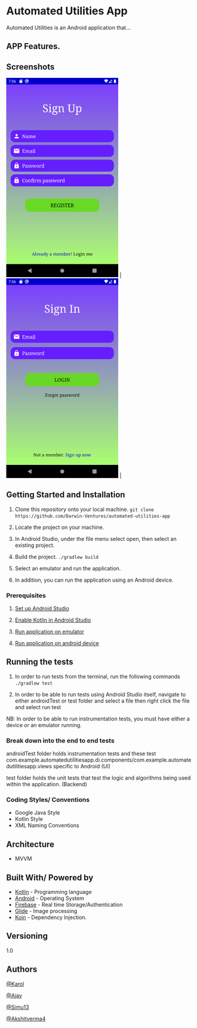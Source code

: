 # Automated Utilities App

Automated Utilities is an Android application that... 

## APP Features.


## Screenshots
<img src="https://github.com/Darwin-Ventures/automated-utilities-app/blob/develop/screenshots/register_view.png" width="300" > |
<img src="https://github.com/Darwin-Ventures/automated-utilities-app/blob/develop/screenshots/login_view.png" width="300" > |

## Getting Started and Installation

1. Clone this repository onto your local machine.
`git clone https://github.com/Darwin-Ventures/automated-utilities-app`

2. Locate the project on your machine. 

3. In Android Studio, under the file menu select open, then select an existing project.

4. Build the project.
`./gradlew build`

5. Select an emulator and run the application.

6. In addition, you can run the application using an Android device.

### Prerequisites

1. [Set up Android Studio](https://developer.android.com/studio/install) 

2. [Enable Kotlin in Android Studio](https://medium.com/@elye.project/setup-kotlin-for-android-studio-1bffdf1362e8)

3. [Run application on emulator](https://developer.android.com/studio/run/emulator)

4. [Run application on android device](https://developer.android.com/studio/run/device)


## Running the tests

1. In order to run tests from the terminal, run the following commands
`./gradlew test`

2. In order to be able to run tests using Android Studio itself, navigate to either androidTest or test folder and select a file then right click the file and select run test

NB: In order to be able to run instrumentation tests, you must have either a device or an emulator running.

### Break down into the end to end tests

androidTest folder holds instrumentation tests and these test com.example.automatedutilitiesapp.di.components/com.example.automatedutilitiesapp.views specific to Android (UI)

test folder holds the unit tests that test the logic and algorithms being used within the application. (Backend)

### Coding Styles/ Conventions
- Google Java Style
- Kotlin Style
- XML Naming Conventions

## Architecture
* MVVM

## Built With/ Powered by
* [Kotlin](https://kotlinlang.org/) - Programming language
* [Android](https://www.android.com/) - Operating System
* [Firebase](https://firebase.google.com/) - Real time Storage/Authentication
* [Glide](https://github.com/bumptech/glide) - Image processing
* [Koin](https://github.com/InsertKoinIO/koin) - Dependency Injection.

## Versioning
1.0 

## Authors
[@Karol](https://github.com/Inkafoo)

[@Ajay](https://github.com/Darwin-Ventures)

[@Simu13](https://github.com/simu13)

[@Akshitverma4](https://github.com/akshitverma4)
